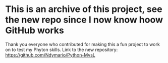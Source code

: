 # This is an archive of this project, see the new repo since I now know hoow GitHub works
Thank you everyone who contributed for making this a fun project to work on to test my Phyton skills.
Link to the new repository: https://github.com/Ndymario/Python-MvsL
